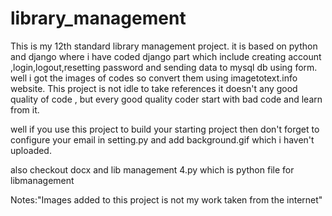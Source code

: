 # library_management
This is my 12th standard library management project.
it is based on python and django where i have coded django part which include creating account ,login,logout,resetting password and sending data to mysql db using form. well i got the images of codes so convert them using imagetotext.info website.  This project is not idle to take references it doesn't any good quality of code , but every good quality coder start with bad code and learn from it.

well if you use this project to build your starting project then don't forget to configure your email in setting.py and add background.gif which i haven't uploaded.


also checkout docx and lib management 4.py which is python file for libmanagement

Notes:"Images added to this project is not my work taken from the internet" 
